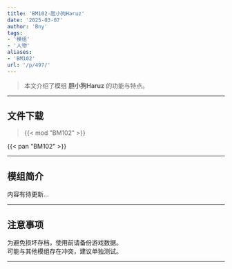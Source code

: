 ```yaml
---
title: 'BM102-胆小狗Haruz'
date: '2025-03-07'
author: 'Bny'
tags:
- '模组'
- '人物'
aliases:
- 'BM102'
url: '/p/497/'
---
```


> 本文介绍了模组 **胆小狗Haruz** 的功能与特点。

---

## 文件下载  

> {{< mod "BM102" >}}  

{{< pan "BM102" >}}  

---

## 模组简介

>  
内容有待更新...  

---

## 注意事项

>  
为避免损坏存档，使用前请备份游戏数据。  
可能与其他模组存在冲突，建议单独测试。  

---

